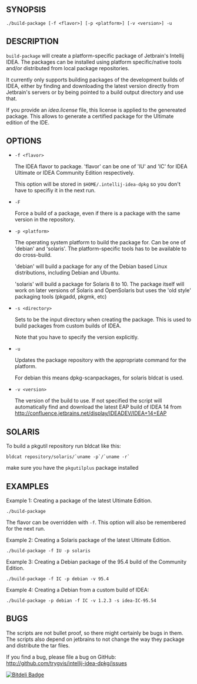 SYNOPSIS
--------

    ./build-package [-f <flavor>] [-p <platform>] [-v <version>] -u

DESCRIPTION
--------

`build-package` will create a platform-specific package of Jetbrain's
Intellij IDEA. The packages can be installed using platform
specific/native tools and/or distributed from local package repositories.

It currently only supports building packages of the development builds
of IDEA, either by finding and downloading the latest version directly
from Jetbrain's servers or by being pointed to a build output directory
and use that.

If you provide an *idea.license* file, this license is applied to the
genereated package. This allows to generate a certified package for
the Ultimate edition of the IDE.

OPTIONS
--------

* `-f <flavor>`

    The IDEA flavor to package. 'flavor' can be one of 'IU' and 'IC'
    for IDEA Ultimate or IDEA Community Edition respectively.

    This option will be stored in `$HOME/.intellij-idea-dpkg` so you
    don't have to specifiy it in the next run.

* `-F`

    Force a build of a package, even if there is a package with the same
    version in the repository.

* `-p <platform>`

    The operating system platform to build the package for. Can be one
    of 'debian' and 'solaris'. The platform-specific tools has to be
    available to do cross-build.
    
    'debian' will build a package for any of the Debian based Linux
    distributions, including Debian and Ubuntu.

    'solaris' will build a package for Solaris 8 to 10. The package itself
    will work on later versions of Solaris and OpenSolaris but uses the
    'old style' packaging tools (pkgadd, pkgmk, etc)

* `-s <directory>`

    Sets <directory> to be the input directory when creating the
    package. This is used to build packages from custom builds of IDEA.

    Note that you have to specify the version explicitly.

* `-u`

    Updates the package repository with the appropriate command for
    the platform.

    For debian this means dpkg-scanpackages, for solaris bldcat is used.

* `-v <version>`

    The version of the build to use. If not specified the script will
    automatically find and download the latest EAP build of IDEA 14 from
    http://confluence.jetbrains.net/display/IDEADEV/IDEA+14+EAP

SOLARIS
-------

To build a pkgutil repository run bldcat like this:

    bldcat repository/solaris/`uname -p`/`uname -r`
  
make sure you have the `pkgutilplus` package installed

EXAMPLES
-------

Example 1: Creating a package of the latest Ultimate Edition.

    ./build-package

The flavor can be overridden with `-f`. This option will also be
remembered for the next run.

Example 2: Creating a Solaris package of the latest Ultimate Edition.

    ./build-package -f IU -p solaris

Example 3: Creating a Debian package of the 95.4 build of the Community Edition.

    ./build-package -f IC -p debian -v 95.4

Example 4: Creating a Debian from a custom build of IDEA:

    ./build-package -p debian -f IC -v 1.2.3 -s idea-IC-95.54

BUGS
----

The scripts are not bullet proof, so there might certainly be bugs in
them. The scripts also depend on jetbrains to not change the way they
package and distribute the tar files.

If you find a bug, please file a bug on GitHub:
http://github.com/trygvis/intellij-idea-dpkg/issues


[![Bitdeli Badge](https://d2weczhvl823v0.cloudfront.net/trygvis/intellij-idea-dpkg/trend.png)](https://bitdeli.com/free "Bitdeli Badge")

